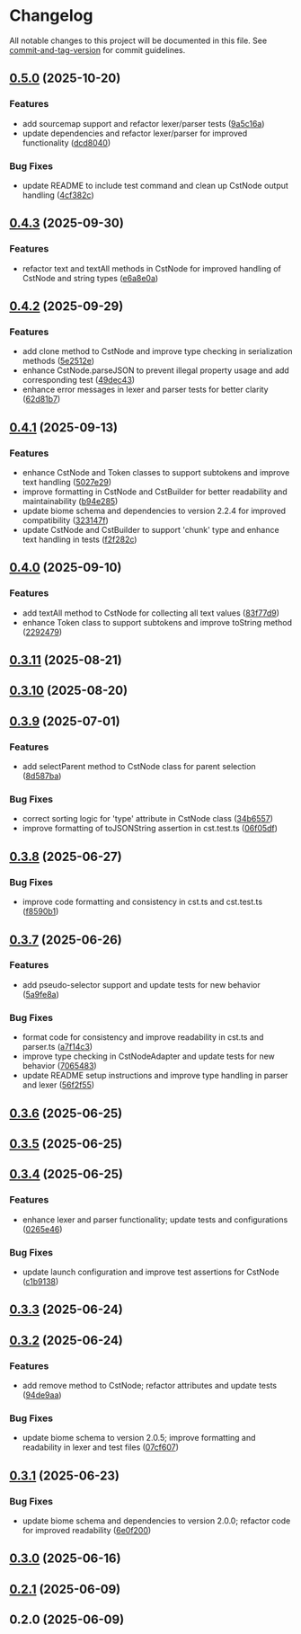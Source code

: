 # Changelog

All notable changes to this project will be documented in this file. See [commit-and-tag-version](https://github.com/absolute-version/commit-and-tag-version) for commit guidelines.

## [0.5.0](https://github.com/hidekatsu-izuno/elder-parse/compare/v0.4.3...v0.5.0) (2025-10-20)


### Features

* add sourcemap support and refactor lexer/parser tests ([9a5c16a](https://github.com/hidekatsu-izuno/elder-parse/commit/9a5c16aacb2b7b2055cc16126337380328f50c4d))
* update dependencies and refactor lexer/parser for improved functionality ([dcd8040](https://github.com/hidekatsu-izuno/elder-parse/commit/dcd8040a23a58841718d501ce763f3aecccb0575))


### Bug Fixes

* update README to include test command and clean up CstNode output handling ([4cf382c](https://github.com/hidekatsu-izuno/elder-parse/commit/4cf382c3f11903e195621b97a60c236ee7773967))

## [0.4.3](https://github.com/hidekatsu-izuno/elder-parse/compare/v0.4.2...v0.4.3) (2025-09-30)


### Features

* refactor text and textAll methods in CstNode for improved handling of CstNode and string types ([e6a8e0a](https://github.com/hidekatsu-izuno/elder-parse/commit/e6a8e0a68dd6d64a0b73d7efb2e25cd11b0d0cb5))

## [0.4.2](https://github.com/hidekatsu-izuno/elder-parse/compare/v0.4.1...v0.4.2) (2025-09-29)


### Features

* add clone method to CstNode and improve type checking in serialization methods ([5e2512e](https://github.com/hidekatsu-izuno/elder-parse/commit/5e2512e2b44907769ca7056f377e01a70787e8cc))
* enhance CstNode.parseJSON to prevent illegal property usage and add corresponding test ([49dec43](https://github.com/hidekatsu-izuno/elder-parse/commit/49dec43ca591e1be69ce61ef66e0fcda28863669))
* enhance error messages in lexer and parser tests for better clarity ([62d81b7](https://github.com/hidekatsu-izuno/elder-parse/commit/62d81b7604b2871b5b954e59ce77727c8853c4ef))

## [0.4.1](https://github.com/hidekatsu-izuno/elder-parse/compare/v0.4.0...v0.4.1) (2025-09-13)


### Features

* enhance CstNode and Token classes to support subtokens and improve text handling ([5027e29](https://github.com/hidekatsu-izuno/elder-parse/commit/5027e29a38874426130da12f215b0dd08d88ac8c))
* improve formatting in CstNode and CstBuilder for better readability and maintainability ([b94e285](https://github.com/hidekatsu-izuno/elder-parse/commit/b94e285c2ddc9d7ae227b7b764a29dfa182c4273))
* update biome schema and dependencies to version 2.2.4 for improved compatibility ([323147f](https://github.com/hidekatsu-izuno/elder-parse/commit/323147f2a42615a130b1e5336e6de26d68d0f4c0))
* update CstNode and CstBuilder to support 'chunk' type and enhance text handling in tests ([f2f282c](https://github.com/hidekatsu-izuno/elder-parse/commit/f2f282cfb160cfa15fb2b82682af2de63548f665))

## [0.4.0](https://github.com/hidekatsu-izuno/elder-parse/compare/v0.3.11...v0.4.0) (2025-09-10)


### Features

* add textAll method to CstNode for collecting all text values ([83f77d9](https://github.com/hidekatsu-izuno/elder-parse/commit/83f77d95a081bfa0b61c4a61b240806c426c1b01))
* enhance Token class to support subtokens and improve toString method ([2292479](https://github.com/hidekatsu-izuno/elder-parse/commit/2292479c3e9509dfe3fd6e2f2702a23dbb8376f4))

## [0.3.11](https://github.com/hidekatsu-izuno/elder-parse/compare/v0.3.10...v0.3.11) (2025-08-21)

## [0.3.10](https://github.com/hidekatsu-izuno/elder-parse/compare/v0.3.9...v0.3.10) (2025-08-20)

## [0.3.9](https://github.com/hidekatsu-izuno/elder-parse/compare/v0.3.8...v0.3.9) (2025-07-01)


### Features

* add selectParent method to CstNode class for parent selection ([8d587ba](https://github.com/hidekatsu-izuno/elder-parse/commit/8d587ba221d9e3bb0d161cc4e2900c568c2cdfbf))


### Bug Fixes

* correct sorting logic for 'type' attribute in CstNode class ([34b6557](https://github.com/hidekatsu-izuno/elder-parse/commit/34b65573ac01718a27b6a534449fd351febbf505))
* improve formatting of toJSONString assertion in cst.test.ts ([06f05df](https://github.com/hidekatsu-izuno/elder-parse/commit/06f05dfa8067a0aae4b2e5fb7485a6e36384dc96))

## [0.3.8](https://github.com/hidekatsu-izuno/elder-parse/compare/v0.3.7...v0.3.8) (2025-06-27)


### Bug Fixes

* improve code formatting and consistency in cst.ts and cst.test.ts ([f8590b1](https://github.com/hidekatsu-izuno/elder-parse/commit/f8590b1d2b7bc9afbdaee55b1861809fab88e0a4))

## [0.3.7](https://github.com/hidekatsu-izuno/elder-parse/compare/v0.3.6...v0.3.7) (2025-06-26)


### Features

* add pseudo-selector support and update tests for new behavior ([5a9fe8a](https://github.com/hidekatsu-izuno/elder-parse/commit/5a9fe8a38642d8c7bdaf601e14d988949398a76c))


### Bug Fixes

* format code for consistency and improve readability in cst.ts and parser.ts ([a7f14c3](https://github.com/hidekatsu-izuno/elder-parse/commit/a7f14c3368afba76b51df3c406d9f13001fd08a0))
* improve type checking in CstNodeAdapter and update tests for new behavior ([7065483](https://github.com/hidekatsu-izuno/elder-parse/commit/7065483a636858b18857fd4ffd931f148f9992f2))
* update README setup instructions and improve type handling in parser and lexer ([56f2f55](https://github.com/hidekatsu-izuno/elder-parse/commit/56f2f556d5f2a02be81e9f68fd7f5e11a73f696f))

## [0.3.6](https://github.com/hidekatsu-izuno/elder-parse/compare/v0.3.5...v0.3.6) (2025-06-25)

## [0.3.5](https://github.com/hidekatsu-izuno/elder-parse/compare/v0.3.4...v0.3.5) (2025-06-25)

## [0.3.4](https://github.com/hidekatsu-izuno/elder-parse/compare/v0.3.3...v0.3.4) (2025-06-25)


### Features

* enhance lexer and parser functionality; update tests and configurations ([0265e46](https://github.com/hidekatsu-izuno/elder-parse/commit/0265e46e20311e4e5809e44bbc1ec5220a1edf05))


### Bug Fixes

* update launch configuration and improve test assertions for CstNode ([c1b9138](https://github.com/hidekatsu-izuno/elder-parse/commit/c1b91380ef1ea528d3ddee802d76126334ffde4f))

## [0.3.3](https://github.com/hidekatsu-izuno/elder-parse/compare/v0.3.2...v0.3.3) (2025-06-24)

## [0.3.2](https://github.com/hidekatsu-izuno/elder-parse/compare/v0.3.1...v0.3.2) (2025-06-24)


### Features

* add remove method to CstNode; refactor attributes and update tests ([94de9aa](https://github.com/hidekatsu-izuno/elder-parse/commit/94de9aa06437ef831b69041101594cf1b200b2bc))


### Bug Fixes

* update biome schema to version 2.0.5; improve formatting and readability in lexer and test files ([07cf607](https://github.com/hidekatsu-izuno/elder-parse/commit/07cf6079cba9939371469500e6367990a13493c1))

## [0.3.1](https://github.com/hidekatsu-izuno/elder-parse/compare/v0.3.0...v0.3.1) (2025-06-23)


### Bug Fixes

* update biome schema and dependencies to version 2.0.0; refactor code for improved readability ([6e0f200](https://github.com/hidekatsu-izuno/elder-parse/commit/6e0f2002e14eae241d1e31a35690536e560cd28b))

## [0.3.0](https://github.com/hidekatsu-izuno/elder-parse/compare/v0.2.1...v0.3.0) (2025-06-16)

## [0.2.1](https://github.com/hidekatsu-izuno/elder-parse/compare/v0.2.0...v0.2.1) (2025-06-09)

## 0.2.0 (2025-06-09)
